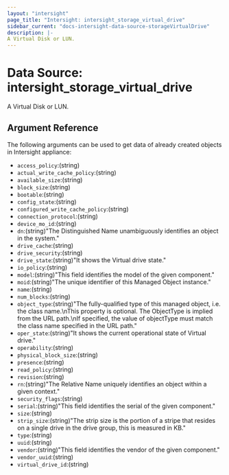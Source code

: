 ```yaml
---
layout: "intersight"
page_title: "Intersight: intersight_storage_virtual_drive"
sidebar_current: "docs-intersight-data-source-storageVirtualDrive"
description: |-
A Virtual Disk or LUN.
---
```


# Data Source: intersight_storage_virtual_drive
A Virtual Disk or LUN.
## Argument Reference
The following arguments can be used to get data of already created objects in Intersight appliance:
* `access_policy`:(string)
* `actual_write_cache_policy`:(string)
* `available_size`:(string)
* `block_size`:(string)
* `bootable`:(string)
* `config_state`:(string)
* `configured_write_cache_policy`:(string)
* `connection_protocol`:(string)
* `device_mo_id`:(string)
* `dn`:(string)"The Distinguished Name unambiguously identifies an object in the system."
* `drive_cache`:(string)
* `drive_security`:(string)
* `drive_state`:(string)"It shows the Virtual drive state."
* `io_policy`:(string)
* `model`:(string)"This field identifies the model of the given component."
* `moid`:(string)"The unique identifier of this Managed Object instance."
* `name`:(string)
* `num_blocks`:(string)
* `object_type`:(string)"The fully-qualified type of this managed object, i.e. the class name.\nThis property is optional. The ObjectType is implied from the URL path.\nIf specified, the value of objectType must match the class name specified in the URL path."
* `oper_state`:(string)"It shows the current operational state of Virtual drive."
* `operability`:(string)
* `physical_block_size`:(string)
* `presence`:(string)
* `read_policy`:(string)
* `revision`:(string)
* `rn`:(string)"The Relative Name uniquely identifies an object within a given context."
* `security_flags`:(string)
* `serial`:(string)"This field identifies the serial of the given component."
* `size`:(string)
* `strip_size`:(string)"The strip size is the portion of a stripe that resides on a single drive in the drive group, this is measured in KB."
* `type`:(string)
* `uuid`:(string)
* `vendor`:(string)"This field identifies the vendor of the given component."
* `vendor_uuid`:(string)
* `virtual_drive_id`:(string)
